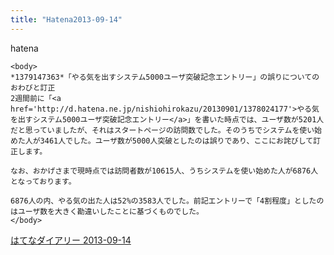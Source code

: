 ```yaml
---
title: "Hatena2013-09-14"
---
```


hatena

```
<body>
*1379147363*「やる気を出すシステム5000ユーザ突破記念エントリー」の誤りについてのおわびと訂正
2週間前に「<a href='http://d.hatena.ne.jp/nishiohirokazu/20130901/1378024177'>やる気を出すシステム5000ユーザ突破記念エントリー</a>」を書いた時点では、ユーザ数が5201人だと思っていましたが、それはスタートページの訪問数でした。そのうちでシステムを使い始めた人が3461人でした。ユーザ数が5000人突破としたのは誤りであり、ここにお詫びして訂正します。

なお、おかげさまで現時点では訪問者数が10615人、うちシステムを使い始めた人が6876人となっております。

6876人の内、やる気の出た人は52%の3583人でした。前記エントリーで「4割程度」としたのはユーザ数を大きく勘違いしたことに基づくものでした。
</body>
```


[はてなダイアリー 2013-09-14](https://nishiohirokazu.hatenadiary.org/archive/2013/09/14)